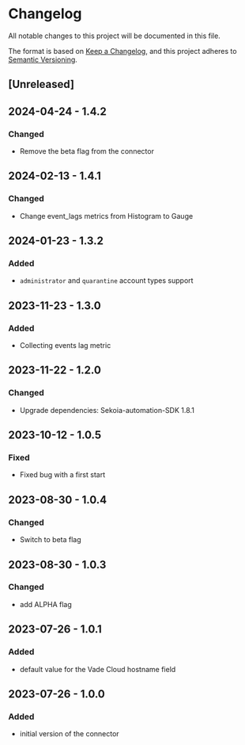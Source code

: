 # Changelog

All notable changes to this project will be documented in this file.

The format is based on [Keep a Changelog](https://keepachangelog.com/en/1.0.0/),
and this project adheres to [Semantic Versioning](https://semver.org/spec/v2.0.0.html).

## [Unreleased]

## 2024-04-24 - 1.4.2

### Changed

- Remove the beta flag from the connector

## 2024-02-13 - 1.4.1

### Changed

- Change event_lags metrics from Histogram to Gauge

## 2024-01-23 - 1.3.2

### Added

- `administrator` and `quarantine` account types support

## 2023-11-23 - 1.3.0

### Added

- Collecting events lag metric

## 2023-11-22 - 1.2.0

### Changed

- Upgrade dependencies: Sekoia-automation-SDK 1.8.1

## 2023-10-12 - 1.0.5

### Fixed

- Fixed bug with a first start

## 2023-08-30 - 1.0.4

### Changed

- Switch to beta flag

## 2023-08-30 - 1.0.3

### Changed

- add ALPHA flag

## 2023-07-26 - 1.0.1

### Added

- default value for the Vade Cloud hostname field

## 2023-07-26 - 1.0.0

### Added

- initial version of the connector
